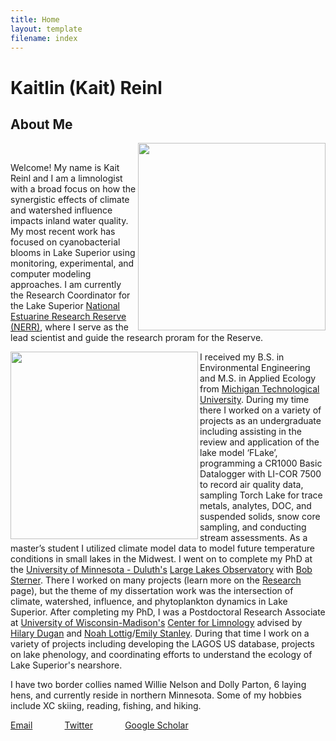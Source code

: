 ```yaml
---
title: Home
layout: template
filename: index
--- 
```


# Kaitlin (Kait) Reinl 

## About Me
  
<img align="right" src="https://user-images.githubusercontent.com/51453715/131366491-5906f6f8-ac70-4ca5-af20-6221259a3668.jpg" height=300> 
<br clear="left"/>

Welcome! My name is Kait Reinl and I am a limnologist with a broad focus on how the synergistic effects of climate and watershed influence impacts inland water quality. My most recent work has focused on cyanobacterial blooms in Lake Superior using monitoring, experimental, and computer modeling approaches. I am currently the Research Coordinator for the Lake Superior [National Estuarine Research Reserve (NERR)](https://lakesuperiornerr.org/), where I serve as the lead scientist and guide the research proram for the Reserve. 



<img align="left" src="https://user-images.githubusercontent.com/51453715/131428577-18c5a516-838b-4638-a4da-e83aff260e50.jpg" height=300>  I received my B.S. in Environmental Engineering and M.S. in Applied Ecology from [Michigan Technological University](https://mtu.edu/).  During my time there I worked on a variety of projects as an undergraduate including assisting in the review and application of the lake model ‘FLake’, programming a CR1000 Basic Datalogger with LI-COR 7500 to record air quality data, sampling Torch Lake for trace metals, analytes, DOC, and suspended solids, snow core sampling, and conducting stream assessments. As a master’s student I utilized climate model data to model future temperature conditions in small lakes in the Midwest.  I went on to complete my PhD at the [University of Minnesota - Duluth's](d.umn.edu) [Large Lakes Observatory](https://scse.d.umn.edu/large-lakes-observatory) with [Bob Sterner](https://cbs.umn.edu/sterner-lab). There I worked on many projects (learn more on the [Research](https://klreinl.github.io/klreinl/page2) page), but the theme of my dissertation work was the intersection of climate, watershed, influence, and phytoplankton dynamics in Lake Superior. After completing my PhD, I was a Postdoctoral Research Associate at [University of Wisconsin-Madison's](https://www.wisc.edu/) [Center for Limnology](https://limnology.wisc.edu/) advised by [Hilary Dugan](https://dugan.limnology.wisc.edu/) and [Noah Lottig](http://www.noahlottig.com/)/[Emily Stanley](https://stanley.limnology.wisc.edu/). During that time I work on a variety of projects including developing the LAGOS US database, projects on lake phenology, and coordinating efforts to understand the ecology of Lake Superior's nearshore.


I have two border collies named Willie Nelson and Dolly Parton, 6 laying hens, and currently reside in northern Minnesota. Some of my hobbies include XC skiing, reading, fishing, and hiking.   
  
  
[Email](kreinl@wisc.edu) &nbsp; &nbsp; &nbsp;&nbsp; &nbsp; &nbsp; &nbsp;[Twitter](https://twitter.com/kaitreinl)&nbsp; &nbsp; &nbsp;&nbsp; &nbsp; &nbsp; &nbsp; [Google Scholar](https://scholar.google.com/citations?user=oSaCqcEAAAAJ&hl=en)
